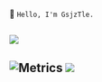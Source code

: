 :wave: `Hello, I'm GsjzTle.`

> 
![](https://github-readme-stats.vercel.app/api?username=GsjzTle&count_private=true&show_icons=true&theme=radical&custom_title=GsjzTle&cache_seconds=86400)
-----
![Metrics](https://metrics.lecoq.io/gsjztle?template=classic&base.header=0&base.metadata=0&base.indepth=false&base.hireable=false&config.timezone=Asia%2FShanghai)
![](https://github-readme-stats.vercel.app/api/top-langs/?username=gsjztle&hide=tex,html,css,plpgsql)
-----

